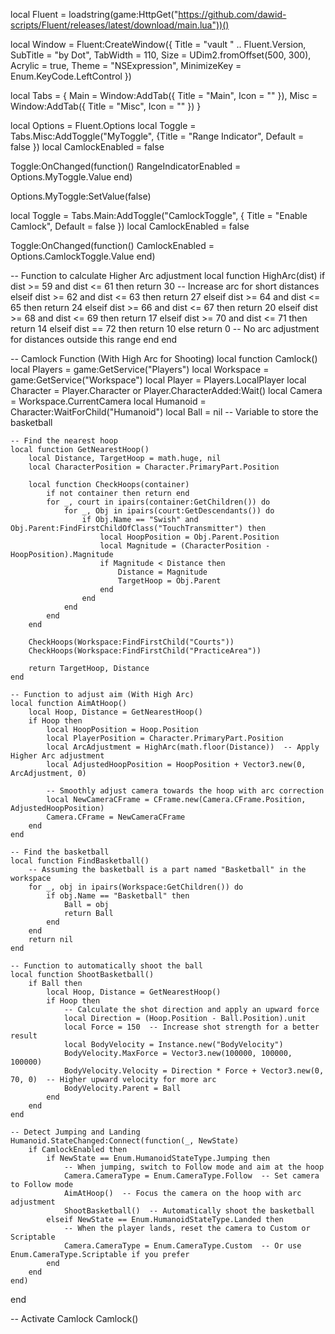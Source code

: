 local Fluent = loadstring(game:HttpGet("https://github.com/dawid-scripts/Fluent/releases/latest/download/main.lua"))()

local Window = Fluent:CreateWindow({
    Title = "vault " .. Fluent.Version,
    SubTitle = "by Dot",
    TabWidth = 110,
    Size = UDim2.fromOffset(500, 300),
    Acrylic = true,
    Theme = "NSExpression",
    MinimizeKey = Enum.KeyCode.LeftControl
})

local Tabs = {
    Main = Window:AddTab({ Title = "Main", Icon = "" }),
    Misc = Window:AddTab({ Title = "Misc", Icon = "" })
}

local Options = Fluent.Options
local Toggle = Tabs.Misc:AddToggle("MyToggle", {Title = "Range Indicator", Default = false })
local CamlockEnabled = false

Toggle:OnChanged(function()
    RangeIndicatorEnabled = Options.MyToggle.Value
end)

Options.MyToggle:SetValue(false)

local Toggle = Tabs.Main:AddToggle("CamlockToggle", { Title = "Enable Camlock", Default = false })
local CamlockEnabled = false

Toggle:OnChanged(function()
    CamlockEnabled = Options.CamlockToggle.Value
end)

-- Function to calculate Higher Arc adjustment
local function HighArc(dist)
    if dist >= 59 and dist <= 61 then
        return 30  -- Increase arc for short distances
    elseif dist >= 62 and dist <= 63 then
        return 27
    elseif dist >= 64 and dist <= 65 then
        return 24
    elseif dist >= 66 and dist <= 67 then
        return 20
    elseif dist >= 68 and dist <= 69 then
        return 17
    elseif dist >= 70 and dist <= 71 then
        return 14
    elseif dist == 72 then
        return 10
    else
        return 0  -- No arc adjustment for distances outside this range
    end
end

-- Camlock Function (With High Arc for Shooting)
local function Camlock()
    local Players = game:GetService("Players")
    local Workspace = game:GetService("Workspace")
    local Player = Players.LocalPlayer
    local Character = Player.Character or Player.CharacterAdded:Wait()
    local Camera = Workspace.CurrentCamera
    local Humanoid = Character:WaitForChild("Humanoid")
    local Ball = nil  -- Variable to store the basketball

    -- Find the nearest hoop
    local function GetNearestHoop()
        local Distance, TargetHoop = math.huge, nil
        local CharacterPosition = Character.PrimaryPart.Position

        local function CheckHoops(container)
            if not container then return end
            for _, court in ipairs(container:GetChildren()) do
                for _, Obj in ipairs(court:GetDescendants()) do
                    if Obj.Name == "Swish" and Obj.Parent:FindFirstChildOfClass("TouchTransmitter") then
                        local HoopPosition = Obj.Parent.Position
                        local Magnitude = (CharacterPosition - HoopPosition).Magnitude
                        if Magnitude < Distance then
                            Distance = Magnitude
                            TargetHoop = Obj.Parent
                        end
                    end
                end
            end
        end

        CheckHoops(Workspace:FindFirstChild("Courts"))
        CheckHoops(Workspace:FindFirstChild("PracticeArea"))

        return TargetHoop, Distance
    end

    -- Function to adjust aim (With High Arc)
    local function AimAtHoop()
        local Hoop, Distance = GetNearestHoop()
        if Hoop then
            local HoopPosition = Hoop.Position
            local PlayerPosition = Character.PrimaryPart.Position
            local ArcAdjustment = HighArc(math.floor(Distance))  -- Apply Higher Arc adjustment
            local AdjustedHoopPosition = HoopPosition + Vector3.new(0, ArcAdjustment, 0)

            -- Smoothly adjust camera towards the hoop with arc correction
            local NewCameraCFrame = CFrame.new(Camera.CFrame.Position, AdjustedHoopPosition)
            Camera.CFrame = NewCameraCFrame
        end
    end

    -- Find the basketball
    local function FindBasketball()
        -- Assuming the basketball is a part named "Basketball" in the workspace
        for _, obj in ipairs(Workspace:GetChildren()) do
            if obj.Name == "Basketball" then
                Ball = obj
                return Ball
            end
        end
        return nil
    end

    -- Function to automatically shoot the ball
    local function ShootBasketball()
        if Ball then
            local Hoop, Distance = GetNearestHoop()
            if Hoop then
                -- Calculate the shot direction and apply an upward force
                local Direction = (Hoop.Position - Ball.Position).unit
                local Force = 150  -- Increase shot strength for a better result
                local BodyVelocity = Instance.new("BodyVelocity")
                BodyVelocity.MaxForce = Vector3.new(100000, 100000, 100000)
                BodyVelocity.Velocity = Direction * Force + Vector3.new(0, 70, 0)  -- Higher upward velocity for more arc
                BodyVelocity.Parent = Ball
            end
        end
    end

    -- Detect Jumping and Landing
    Humanoid.StateChanged:Connect(function(_, NewState)
        if CamlockEnabled then
            if NewState == Enum.HumanoidStateType.Jumping then
                -- When jumping, switch to Follow mode and aim at the hoop
                Camera.CameraType = Enum.CameraType.Follow  -- Set camera to Follow mode
                AimAtHoop()  -- Focus the camera on the hoop with arc adjustment
                ShootBasketball()  -- Automatically shoot the basketball
            elseif NewState == Enum.HumanoidStateType.Landed then
                -- When the player lands, reset the camera to Custom or Scriptable
                Camera.CameraType = Enum.CameraType.Custom  -- Or use Enum.CameraType.Scriptable if you prefer
            end
        end
    end)
end

-- Activate Camlock
Camlock()

